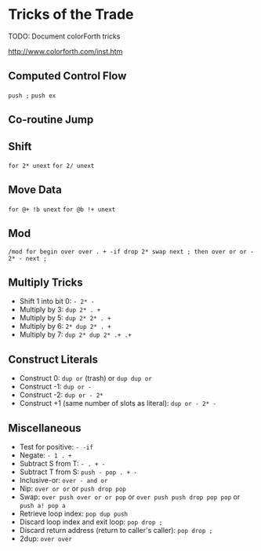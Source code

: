 # Tricks of the Trade

TODO: Document colorForth tricks

http://www.colorforth.com/inst.htm

## Computed Control Flow

`push ;`
`push ex`

## Co-routine Jump

## Shift

`for 2* unext`
`for 2/ unext`

## Move Data

`for @+ !b unext`
`for @b !+ unext`

## Mod

`/mod for begin over over . + -if drop 2* swap next ; then over or or - 2* - next ;`

## Multiply Tricks

* Shift 1 into bit 0: `- 2* -`
* Multiply by 3: `dup 2* . +`
* Multiply by 5: `dup 2* 2* . +`
* Multiply by 6: `2* dup 2* . +`
* Multiply by 7: `dup 2* dup 2* .+ .+`

## Construct Literals

* Construct 0: `dup or` (trash) or `dup dup or`
* Construct -1: `dup or -`
* Construct -2: `dup or - 2*`
* Construct +1 (same number of slots as literal): `dup or - 2* -`

## Miscellaneous

* Test for positive: `- -if`
* Negate: `- 1 . +`
* Subtract S from T: `- . + -`
* Subtract T from S: `push - pop . + -`
* Inclusive-or: `over - and or`
* Nip: `over or or` or `push drop pop`
* Swap: `over push over or or pop` or `over push push drop pop pop` or `push a! pop a`
* Retrieve loop index: `pop dup push`
* Discard loop index and exit loop: `pop drop ;`
* Discard return address (return to caller's caller): `pop drop ;`
* 2dup: `over over`

